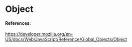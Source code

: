 # Object

#### References:

https://developer.mozilla.org/en-US/docs/Web/JavaScript/Reference/Global_Objects/Object
